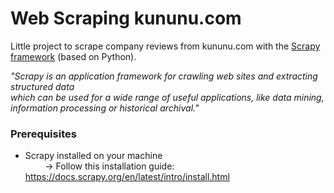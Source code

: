 # Web Scraping kununu.com

Little project to scrape company reviews from kununu.com with the [Scrapy framework](https://docs.scrapy.org/en/latest/intro/overview.html) (based on Python).

*"Scrapy is an application framework for crawling web sites and extracting structured data <br />
which can be used for a wide range of useful applications, 
like data mining, information processing or historical archival."*


### Prerequisites

+ Scrapy installed on your machine<br />
 &nbsp; &nbsp; &nbsp; &nbsp;  → Follow this installation guide: https://docs.scrapy.org/en/latest/intro/install.html
